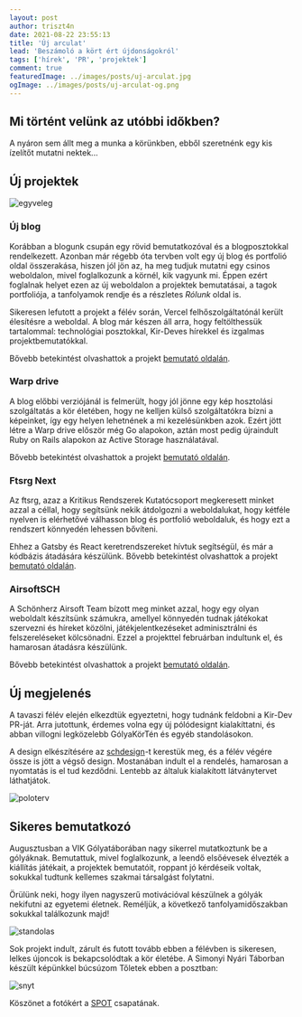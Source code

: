 ```yaml
---
layout: post
author: triszt4n
date: 2021-08-22 23:55:13
title: 'Új arculat'
lead: 'Beszámoló a kört ért újdonságokról'
tags: ['hírek', 'PR', 'projektek']
comment: true
featuredImage: ../images/posts/uj-arculat.jpg
ogImage: ../images/posts/uj-arculat-og.png
---
```


## Mi történt velünk az utóbbi időkben?

A nyáron sem állt meg a munka a körünkben, ebből szeretnénk egy kis ízelítőt mutatni nektek...

## Új projektek

![egyveleg](https://warp.kir-dev.sch.bme.hu/img/blobs/redirect/eyJfcmFpbHMiOnsibWVzc2FnZSI6IkJBaHBYZz09IiwiZXhwIjpudWxsLCJwdXIiOiJibG9iX2lkIn19--bf24b78fcb0c9fd588186d752ffa9cc66364f54b/egyveleg.png)

### Új blog

Korábban a blogunk csupán egy rövid bemutatkozóval és a blogposztokkal rendelkezett. Azonban már régebb óta tervben volt egy új blog és portfolió oldal összerakása, hiszen jól jön az, ha meg tudjuk mutatni egy csinos weboldalon, mivel foglalkozunk a körnél, kik vagyunk mi. Éppen ezért foglalnak helyet ezen az új weboldalon a projektek bemutatásai, a tagok portfoliója, a tanfolyamok rendje és a részletes _Rólunk_ oldal is.

Sikeresen lefutott a projekt a félév során, Vercel felhőszolgáltatónál került élesítésre a weboldal. A blog már készen áll arra, hogy feltölthessük tartalommal: technológiai posztokkal, Kir-Deves hírekkel és izgalmas projektbemutatókkal.

Bővebb betekintést olvashattok a projekt [bemutató oldalán](/project/blog-next).

### Warp drive

A blog előbbi verziójánál is felmerült, hogy jól jönne egy kép hosztolási szolgáltatás a kör életében, hogy ne kelljen külső szolgáltatókra bízni a képeinket, így egy helyen lehetnének a mi kezelésünkben azok. Ezért jött létre a Warp drive először még Go alapokon, aztán most pedig újraindult Ruby on Rails alapokon az Active Storage használatával.

Bővebb betekintést olvashattok a projekt [bemutató oldalán](/project/warp-next).

### Ftsrg Next

Az ftsrg, azaz a Kritikus Rendszerek Kutatócsoport megkeresett minket azzal a céllal, hogy segítsünk nekik átdolgozni a weboldalukat, hogy kétféle nyelven is elérhetővé válhasson blog és portfolió weboldaluk, és hogy ezt a rendszert könnyedén lehessen bővíteni.

Ehhez a Gatsby és React keretrendszereket hívtuk segítségül, és már a kódbázis átadására készülünk. Bővebb betekintést olvashattok a projekt [bemutató oldalán](/project/ftsrg-next).

### AirsoftSCH

A Schönherz Airsoft Team bízott meg minket azzal, hogy egy olyan weboldalt készítsünk számukra, amellyel könnyedén tudnak játékokat szervezni és híreket közölni, játékjelentkezéseket adminisztrálni és felszereléseket kölcsönadni. Ezzel a projekttel februárban indultunk el, és hamarosan átadásra készülünk.

Bővebb betekintést olvashattok a projekt [bemutató oldalán](/project/airsoft).

## Új megjelenés

A tavaszi félév elején elkezdtük egyeztetni, hogy tudnánk feldobni a Kir-Dev PR-ját. Arra jutottunk, érdemes volna egy új pólódesignt kialakíttatni, és abban villogni legközelebb GólyaKörTén és egyéb standolásokon.

A design elkészítésére az [schdesign](schdesign.hu)-t kerestük meg, és a félév végére össze is jött a végső design. Mostanában indult el a rendelés, hamarosan a nyomtatás is el tud kezdődni. Lentebb az általuk kialakított látványtervet láthatjátok.

![poloterv](https://warp.kir-dev.sch.bme.hu/img/blobs/redirect/eyJfcmFpbHMiOnsibWVzc2FnZSI6IkJBaHBZUT09IiwiZXhwIjpudWxsLCJwdXIiOiJibG9iX2lkIn19--8346f2a9fcb3410af616a625d4c282760ed73e4b/238139936_1028199424593673_210615317175961110_n.jpg)

## Sikeres bemutatkozó

Augusztusban a VIK Gólyatáborában nagy sikerrel mutatkoztunk be a gólyáknak. Bemutattuk, mivel foglalkozunk, a leendő elsőévesek élvezték a kiállítás játékait, a projektek bemutatóit, roppant jó kérdéseik voltak, sokukkal tudtunk kellemes szakmai társalgást folytatni.

Örülünk neki, hogy ilyen nagyszerű motivációval készülnek a gólyák nekifutni az egyetemi életnek. Reméljük, a következő tanfolyamidőszakban sokukkal találkozunk majd!

![standolas](https://warp.kir-dev.sch.bme.hu/img/blobs/redirect/eyJfcmFpbHMiOnsibWVzc2FnZSI6IkJBaHBYdz09IiwiZXhwIjpudWxsLCJwdXIiOiJibG9iX2lkIn19--40ec274dd63ad6857b8405cfdb270e7392533598/20210814_145833_vince.jpg)

Sok projekt indult, zárult és futott tovább ebben a félévben is sikeresen, lelkes újoncok is bekapcsolódtak a kör életébe. A Simonyi Nyári Táborban készült képünkkel búcsúzom Tőletek ebben a posztban:

![snyt](https://warp.kir-dev.sch.bme.hu/img/blobs/redirect/eyJfcmFpbHMiOnsibWVzc2FnZSI6IkJBaHBZQT09IiwiZXhwIjpudWxsLCJwdXIiOiJibG9iX2lkIn19--1381eead7a715c465efb0a7a96b9cdf1f3a7c477/20210718_095824_talli.jpg)

Köszönet a fotókért a [SPOT](https://spot.sch.bme.hu/) csapatának.
